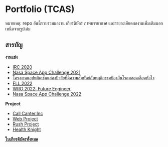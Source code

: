 # Portfolio (TCAS)

หมายเหตุ: repo อันนี้รวบรวมผลงาน เกียรติบัตร ภาพบรรยากาศ และรายละเอียดผลงานเพิ่มเติมนอกเหนือจากรูปเล่ม

## สารบัญ
**งานแข่ง**
- [IRC 2020](https://github.com/aimbcc170/TCAS-Portfolio-VIVID.P/blob/main/%5B2020%5D%20IRC%202020/irc.md)
- [Nasa Space App Challenge 2021]()
- [โครงงานแอปพลิเคชันแสดงปัจจัยที่มีความสัมพันธ์กับพฤติกรรมป้องกันโรคหลอดเลือดหัวใจ]()
- [FLL 2022]()
- [WRO 2022: Future Engineer]()
- [Nasa Space App Challenge 2022]()

**Project**
- [Call Canter.Inc]()
- [Web Project]()
- [Rush Project]()
- [Health Knight]()

**[ใบเกียรติบัตรทั้งหมด]()**
